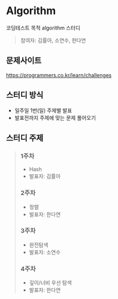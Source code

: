 # Algorithm
코딩테스트 목적 algorithm 스터디<br/>
> 참여자: 김률아, 소연수, 한다연

## 문제사이트
https://programmers.co.kr/learn/challenges<br/>


## 스터디 방식
* 일주일 1번(일) 주제별 발표<br/>
* 발표전까지 주제에 맞는 문제 풀어오기

## 스터디 주제

> ### 1주차
> * Hash
> * 발표자: 김률아<br/>
> ### 2주차
> * 정렬
> * 발표자: 한다연<br/>
> ### 3주차
> * 완전탐색
> * 발표자: 소연수<br/>
> ### 4주차
> * 깊이/너비 우선 탐색
> * 발표자: 한다연<br/>

